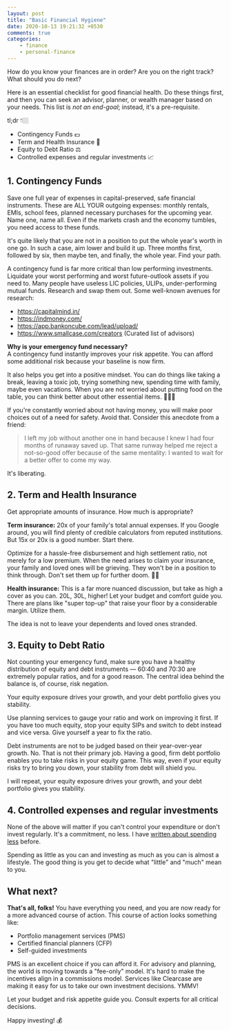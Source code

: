 ```yaml
---
layout: post
title: "Basic Financial Hygiene"
date: 2020-10-13 19:21:32 +0530
comments: true
categories: 
    - finance
    - personal-finance
---
```


How do you know your finances are in order? Are you on the right track? What should you do next?

Here is an essential checklist for good financial health. Do these things first, and then you can seek an advisor, planner, or wealth manager based on your needs. This list is _not an end-goal_; instead, it's a pre-requisite.

tl;dr 👇🏼

<!-- more -->

* Contingency Funds 💵 
* Term and Health Insurance 🏥
* Equity to Debt Ratio ⚖️
* Controlled expenses and regular investments 📈

## 1. Contingency Funds
Save one full year of expenses in capital-preserved, safe financial instruments. These are ALL YOUR outgoing expenses: monthly rentals, EMIs, school fees, planned necessary purchases for the upcoming year. Name one, name all. Even if the markets crash and the economy tumbles, you need access to these funds. 

It's quite likely that you are not in a position to put the whole year's worth in one go. In such a case, aim lower and build it up. Three months first, followed by six, then maybe ten, and finally, the whole year. Find your path.

A contingency fund is far more critical than low performing investments. Liquidate your worst performing and worst future-outlook assets if you need to. Many people have useless LIC policies, ULIPs, under-performing mutual funds. Research and swap them out. Some well-known avenues for research:

* https://capitalmind.in/
* https://indmoney.com/
* https://app.bankoncube.com/lead/upload/
* https://www.smallcase.com/creators (Curated list of advisors)

**Why is your emergency fund necessary?**   
A contingency fund instantly improves your risk appetite. You can afford some additional risk because your baseline is now firm.

It also helps you get into a positive mindset. You can do things like taking a break, leaving a toxic job, trying something new, spending time with family, maybe even vacations. When you are not worried about putting food on the table, you can think better about other essential items.  🧘🏼‍♂️

If you're constantly worried about not having money, you will make poor choices out of a need for safety. Avoid that. Consider this anecdote from a friend:

> I left my job without another one in hand because I knew I had four months of runaway saved up. That same runway helped me reject a not-so-good offer because of the same mentality: I wanted to wait for a better offer to come my way.

It's liberating.

## 2. Term and Health Insurance
Get appropriate amounts of insurance. How much is appropriate? 

**Term insurance:** 20x of your family's total annual expenses. If you Google around, you will find plenty of credible calculators from reputed institutions. But 15x or 20x is a good number. Start there.

Optimize for a hassle-free disbursement and high settlement ratio, not merely for a low premium. When the need arises to claim your insurance, your family and loved ones will be grieving. They won't be in a position to think through. Don't set them up for further doom. 🤞🏼

**Health insurance:** This is a far more nuanced discussion, but take as high a cover as you can. 20L, 30L, higher! Let your budget and comfort guide you. There are plans like "super top-up" that raise your floor by a considerable margin. Utilize them.

The idea is not to leave your dependents and loved ones stranded.

## 3. Equity to Debt Ratio
Not counting your emergency fund, make sure you have a healthy distribution of equity and debt instruments —  60:40 and 70:30 are extremely popular ratios, and for a good reason. The central idea behind the balance is, of course, risk negation. 

Your equity exposure drives your growth, and your debt portfolio gives you stability.

Use planning services to gauge your ratio and work on improving it first. If you have too much equity, stop your equity SIPs and switch to debt instead and vice versa. Give yourself a year to fix the ratio.

Debt instruments are not to be judged based on their year-over-year growth. No. That is not their primary job. Having a good, firm debt portfolio enables you to take risks in your equity game. This way, even if your equity risks try to bring you down, your stability from debt will shield you.

I will repeat, your equity exposure drives your growth, and your debt portfolio gives you stability.

## 4. Controlled expenses and regular investments
None of the above will matter if you can't control your expenditure or don't invest regularly. It's a commitment, no less. I have [written about spending less](/blog/2020/05/31/spending-less/) before. 

Spending as little as you can and investing as much as you can is almost a lifestyle. The good thing is you get to decide what "little" and "much" mean to you.

## What next?

**That's all, folks!** You have everything you need, and you are now ready for a more advanced course of action. This course of action looks something like:

* Portfolio management services (PMS)
* Certified financial planners (CFP)
* Self-guided investments

PMS is an excellent choice if you can afford it. For advisory and planning, the world is moving towards a "fee-only" model. It's hard to make the incentives align in a commissions model. Services like Clearcase are making it easy for us to take our own investment decisions. YMMV!

Let your budget and risk appetite guide you. Consult experts for all critical decisions. 

Happy investing! 💰

